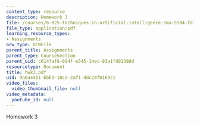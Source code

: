```yaml
---
content_type: resource
description: Homework 3
file: /courses/6-825-techniques-in-artificial-intelligence-sma-5504-fall-2002/9a6a44b1bbb310ca2af1ddc24f0169c1_hwk3.pdf
file_type: application/pdf
learning_resource_types:
- Assignments
ocw_type: OCWFile
parent_title: Assignments
parent_type: CourseSection
parent_uid: c614faf8-894f-e345-14ec-83a1fd01388d
resourcetype: Document
title: hwk3.pdf
uid: 9a6a44b1-bbb3-10ca-2af1-ddc24f0169c1
video_files:
  video_thumbnail_file: null
video_metadata:
  youtube_id: null
---
```

Homework 3


